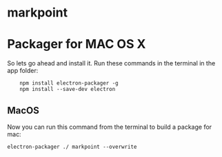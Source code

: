 # markpoint

# Packager for MAC OS X 

So lets go ahead and install it. Run these commands in the terminal in the app folder:

        npm install electron-packager -g
        npm install --save-dev electron

## MacOS

Now you can run this command from the terminal to build a package for mac:

    electron-packager ./ markpoint --overwrite